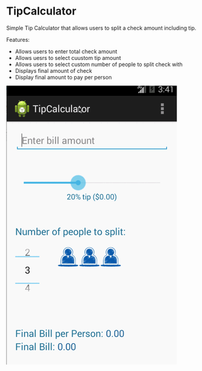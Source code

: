 TipCalculator
====================

Simple Tip Calculator that allows users to split a check amount including tip.

Features:
- Allows users to enter total check amount
- Allows uesrs to select cuustom tip amount
- Allows users to select custom number of people to split check with 
- Displays final amount of check
- Display final amount to pay per person

![Video Walkthrough](TipCalculator3.gif)
